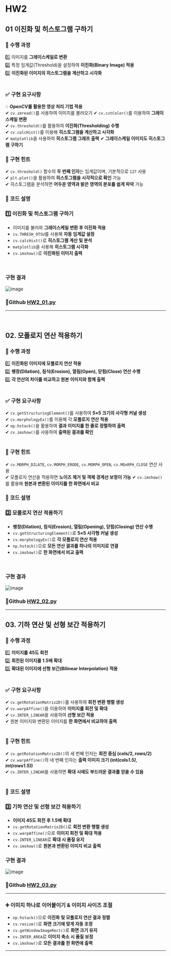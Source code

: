 # HW2
## 01 이진화 및 히스토그램 구하기
### **🔹 수행 과정** <br>
1️⃣ 이미지를 **그레이스케일로 변환**  <br>
2️⃣ 특정 임계값(Threshold)을 설정하여 **이진화(Binary Image) 적용**  <br>
3️⃣ **이진화된 이미지의 히스토그램을 계산하고 시각화**   <br>
<br>
### ✅ 구현 요구사항
💡 **OpenCV를 활용한 영상 처리 기법 적용**  
✔ `cv.imread()`를 사용하여 이미지를 불러오기 
✔ `cv.cvtColor()`를 이용하여 **그레이스케일 변환**  
✔ `cv.threshold()`를 활용하여 **이진화(Thresholding) 수행**  
✔ `cv.calcHist()`를 이용해 **히스토그램을 계산하고 시각화**  
✔ `matplotlib`을 사용하여 **히스토그램 그래프 출력** 
✔ **그레이스케일 이미지도 히스토그램 구하기**
<br>
### 🔎 구현 힌트
✔ `cv.threshold()` 함수의 **두 번째 인자**는 임계값이며, 기본적으로 `127` 사용  
✔ `plt.plot()`을 활용하여 **히스토그램을 시각적으로 확인** 가능  
✔ 히스토그램을 분석하면 **어두운 영역과 밝은 영역의 분포를 쉽게 파악** 가능

### **📌 코드 설명**

### **1️⃣ 이진화 및 히스토그램 구하기**
- 이미지를 불러와 **그레이스케일 변환 후 이진화 적용**  
- `cv.THRESH_OTSU`를 사용해 **자동 임계값 설정**  
- `cv.calcHist()`로 **히스토그램 계산 및 분석**  
- `matplotlib`을 사용해 **히스토그램 시각화**  
- `cv.imshow()`로 **이진화된 이미지 출력**  

<br>


### 구현 결과
![image](https://github.com/user-attachments/assets/7e83374c-5107-439f-a061-53ad4508279e)

### 🔗Github [HW2_01.py](https://github.com/daanhaa/Computer-Vision/blob/main/HW2_0319/HW2_01.py) 
---
<br>

## **02. 모폴로지 연산 적용하기**  

### **🔹 수행 과정**  
1️⃣ **이진화된 이미지에 모폴로지 연산 적용**  
2️⃣ **팽창(Dilation), 침식(Erosion), 열림(Open), 닫힘(Close) 연산 수행**  
3️⃣ **각 연산의 차이를 비교하고 원본 이미지와 함께 출력**  
<br>
### ✅ 구현 요구사항  
✔ `cv.getStructuringElement()`를 사용하여 **5×5 크기의 사각형 커널 생성**  
✔ `cv.morphologyEx()`를 이용해 각 **모폴로지 연산 적용**  
✔ `np.hstack()`을 활용하여 **결과 이미지를 한 줄로 정렬하여 출력**  
✔ `cv.imshow()`를 사용하여 **출력된 결과를 확인**  
<br>
### 🔎 구현 힌트  
✔ `cv.MORPH_DILATE`, `cv.MORPH_ERODE`, `cv.MORPH_OPEN`, `cv.MOxRPH_CLOSE` 연산  사용  
✔ 모폴로지 연산을 적용하면 **노이즈 제거 및 객체 경계선 보정이 가능**
✔ `cv.imshow()`를 활용해 **원본과 변환된 이미지를 한 화면에서 비교**
<br>
### **📌 코드 설명**
### **2️⃣ 모폴로지 연산 적용하기**
- **팽창(Dilation), 침식(Erosion), 열림(Opening), 닫힘(Closing) 연산 수행**  
- `cv.getStructuringElement()`로 **5×5 사각형 커널 생성**  
- `cv.morphologyEx()`로 **각 모폴로지 연산 적용**  
- `np.hstack()`으로 **모든 연산 결과를 하나의 이미지로 연결**  
- `cv.imshow()`로 **한 화면에서 비교 출력** 
<br>

### 구현 결과

![image](https://github.com/user-attachments/assets/ba4341a8-9d1c-4808-b071-be361f1cfae9)


### 🔗Github [HW2_02.py](https://github.com/daanhaa/Computer-Vision/blob/main/HW2_0319/HW2_02.py) 

---

## **03. 기하 연산 및 선형 보간 적용하기**  

### **🔹 수행 과정**  
1️⃣ **이미지를 45도 회전**  
2️⃣ **회전된 이미지를 1.5배 확대**  
3️⃣ **확대된 이미지에 선형 보간(Bilinear Interpolation) 적용**  
<br>
### ✅ 구현 요구사항  
✔ `cv.getRotationMatrix2D()`를 사용하여 **회전 변환 행렬 생성**  
✔ `cv.warpAffine()`을 이용하여 **이미지를 회전 및 확대**  
✔ `cv.INTER_LINEAR`을 사용하여 **선형 보간 적용**  
✔ 원본 이미지와 변환된 이미지를 **한 화면에서 비교하여 출력**  
<br>
### 🔎 구현 힌트  
✔ `cv.getRotationMatrix2D()`의 세 번째 인자는 **회전 중심 (cols/2, rows/2)**  
✔ `cv.warpAffine()`의 네 번째 인자는 **출력 이미지 크기 (int(cols*1.5), int(rows*1.5))**  
✔ `cv.INTER_LINEAR`을 사용하면 **확대 시에도 부드러운 결과를 얻을 수 있음**  
<br>
### **📌 코드 설명**
### **3️⃣ 기하 연산 및 선형 보간 적용하기**
- **이미지 45도 회전 후 1.5배 확대**  
- `cv.getRotationMatrix2D()`로 **회전 변환 행렬 생성**  
- `cv.warpAffine()`으로 **이미지 회전 및 확대 적용**  
- `cv.INTER_LINEAR`로 **확대 시 품질 유지**  
- `cv.imshow()`로 **원본과 변환된 이미지 비교 출력**  


### 구현 결과
![image](https://github.com/user-attachments/assets/0ed52bc8-2ecd-41d6-9cd0-0461cdc21323)

### 🔗Github [HW2_03.py](https://github.com/daanhaa/Computer-Vision/blob/main/HW2_0319/HW2_03.py) 

---
### ➕ 이미지 하나로 이어붙이기 & 이미지 사이즈 조절
- `np.hstack()`으로 **이진화 및 모폴로지 연산 결과 정렬**  
- `cv.resize()`로 **화면 크기에 맞게 자동 조정**  
- `cv.getWindowImageRect()`로 **화면 크기 유지**  
- `cv.INTER_AREA`로 **이미지 축소 시 품질 보정**  
- `cv.imshow()`로 **모든 결과를 한 화면에 출력**


---
